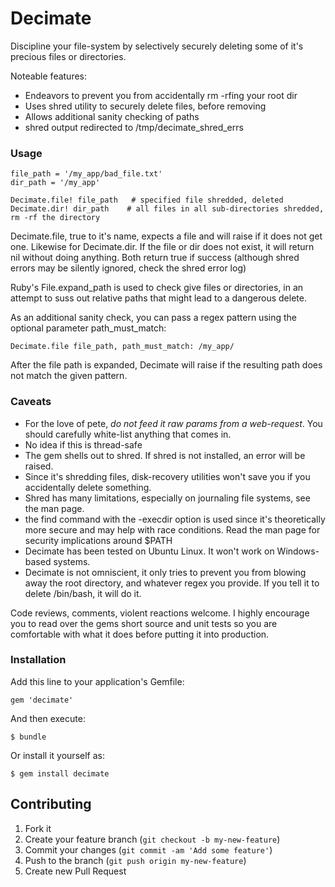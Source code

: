 # Decimate

Discipline your file-system by selectively securely deleting some of it's precious files or directories.

Noteable features:

 - Endeavors to prevent you from accidentally rm -rfing your root dir
 - Uses shred utility to securely delete files, before removing
 - Allows additional sanity checking of paths
 - shred output redirected to /tmp/decimate_shred_errs

### Usage

    file_path = '/my_app/bad_file.txt'
    dir_path = '/my_app'

    Decimate.file! file_path   # specified file shredded, deleted
    Decimate.dir! dir_path    # all files in all sub-directories shredded, rm -rf the directory

Decimate.file, true to it's name, expects a file and will raise if it does not get one.  Likewise for Decimate.dir.  If the file or dir does not exist, it will return nil without doing anything.  Both return true if success (although shred errors may be silently ignored, check the shred error log)

Ruby's File.expand_path is used to check give files or directories, in an attempt to suss out relative paths that might lead to a dangerous delete. 

As an additional sanity check, you can pass a regex pattern using the optional parameter path_must_match:

    Decimate.file file_path, path_must_match: /my_app/

After the file path is expanded, Decimate will raise if the resulting path does not match the given pattern.

### Caveats

 - For the love of pete, *do not feed it raw params from a web-request*.  You should carefully white-list anything that comes in.
 - No idea if this is thread-safe
 - The gem shells out to shred.  If shred is not installed, an error will be raised.
 - Since it's shredding files, disk-recovery utilities won't save you if you accidentally delete something.
 - Shred has many limitations, especially on journaling file systems, see the man page.
 - the find command with the -execdir option is used since it's theoretically more secure and may help with race conditions.  Read the man page for security implications around $PATH
 - Decimate has been tested on Ubuntu Linux.  It won't work on Windows-based systems.
 - Decimate is not omniscient, it only tries to prevent you from blowing away the root directory, and whatever regex you provide.  If you tell it to delete /bin/bash, it will do it.

Code reviews, comments, violent reactions welcome.  I highly encourage you to read over the gems short source and unit tests so you are comfortable with what it does before putting it into production.

### Installation

Add this line to your application's Gemfile:

    gem 'decimate'

And then execute:

    $ bundle

Or install it yourself as:

    $ gem install decimate

## Contributing

1. Fork it
2. Create your feature branch (`git checkout -b my-new-feature`)
3. Commit your changes (`git commit -am 'Add some feature'`)
4. Push to the branch (`git push origin my-new-feature`)
5. Create new Pull Request
